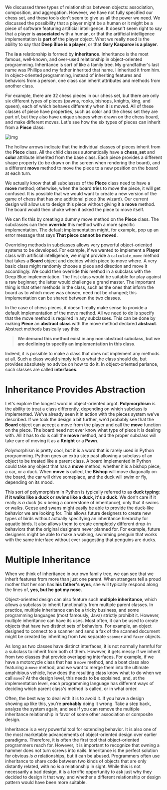 We discussed three  types of relationships between objects: association, composition, and  aggregation. However, we have not fully specified our chess set, and  these tools don't seem to give us all the power we need. We discussed  the possibility that a player might be a human or it might be a piece of  software featuring artificial intelligence. It doesn't seem right to  say that a player is **associated** with a human, or that the artificial intelligence implementation is **part of** the player object. What we really need is the ability to say that **Deep Blue is a player**, or that **Gary Kasparov is a player**.

The **is a** relationship is formed by **inheritance**.  Inheritance is the most famous, well-known, and over-used relationship  in object-oriented programming. Inheritance is sort of like a family  tree. My grandfather's last name was Phillips and my father inherited  that name. I inherited it from him. In object-oriented programming,  instead of inheriting features and behaviors from a person, one class  can inherit attributes and methods from another class.

For  example, there are 32 chess pieces in our chess set, but there are only  six different types of pieces (pawns, rooks, bishops, knights, king, and  queen), each of which behaves differently when it is moved. All of  these classes of piece have properties, such as color and the chess set  they are part of, but they also have unique shapes when drawn on the  chess board, and make different moves. Let's see how the six types of  pieces can inherit from a **Piece** class:

![img](https://static.packt-cdn.com/products/9781789615852/graphics/04cf32aa-ea19-4f70-a525-a2b1a122a9ed.png)

The hollow arrows indicate that the individual classes of pieces inherit from the **Piece** class. All the child classes automatically have a **chess_set** and **color**  attribute inherited from the base class. Each piece provides a  different shape property (to be drawn on the screen when rendering the  board), and a different **move** method to move the piece to a new position on the board at each turn.

We actually know that all subclasses of the **Piece** class need to have a **move**  method; otherwise, when the board tries to move the piece, it will get  confused. It is possible that we would want to create a new version of  the game of chess that has one additional piece (the wizard). Our  current design will allow us to design this piece without giving it a **move** method. The board would then choke when it asked the piece to move itself.

We can fix this by creating a dummy move method on the **Piece** class. The subclasses can then **override**  this method with a more specific implementation. The default  implementation might, for example, pop up an error message that says **That piece cannot be moved**.

Overriding  methods in subclasses allows very powerful object-oriented systems to  be developed. For example, if we wanted to implement a **Player** class with artificial intelligence, we might provide a `calculate_move` method that takes a **Board**  object and decides which piece to move where. A very basic class might  randomly choose a piece and direction and move it accordingly. We could  then override this method in a subclass with the Deep Blue  implementation. The first class would be suitable for play against a raw  beginner; the latter would challenge a grand master. The important  thing is that other methods in the class, such as the ones that inform  the board as to which move was chosen, need not be changed; this  implementation can be shared between the two classes.

In the case of chess pieces, it doesn't really  make sense to provide a default implementation of the move method. All  we need to do is specify that the move method is required in any  subclasses. This can be done by making **Piece** an **abstract class** with the move method declared **abstract**. Abstract methods basically say this:

> **We demand this method exist in any non-abstract subclass, but we are declining to specify an implementation in this class.**

Indeed,  it is possible to make a class that does not implement any methods at  all. Such a class would simply tell us what the class should do, but  provides absolutely no advice on how to do it. In object-oriented parlance, such classes are called **interfaces**.

# Inheritance Provides Abstraction

Let's explore the longest word in object-oriented argot. **Polymorphism** is the ability  to treat a class differently, depending on which subclass is  implemented. We've already seen it in action with the pieces system  we've described. If we took the design a bit further, we'd probably see  that the **Board** object can accept a move from the player and call the **move** function on the piece. The board need not ever know what type of piece it is dealing with. All it has to do is call the **move** method, and the proper subclass will take care of moving it as a **Knight** or a **Pawn**.

Polymorphism  is pretty cool, but it is a word that is rarely used in Python  programming. Python goes an extra step past allowing a subclass of an  object to be treated like a parent class. A board implemented in Python  could take any object that has a **move** method, whether it is a bishop piece, a car, or a duck. When **move** is called, the **Bishop** will move diagonally on the board, the car will drive someplace, and the duck will swim or fly, depending on its mood.

This sort of polymorphism in Python is typically referred to as **duck typing**: **if it walks like a duck or swims like a duck, it's a duck**. We don't care if it really *is a* duck (*is a* being  a cornerstone of inheritance), only that it swims or walks. Geese and  swans might easily be able to provide the duck-like behavior we are  looking for. This allows future designers to create new types of birds  without actually specifying an inheritance hierarchy for aquatic birds.  It also allows them to create completely different drop-in behaviors  that the original designers never planned for. For example, future  designers might be able to make a walking, swimming penguin that works  with the same interface without ever suggesting that penguins are ducks.

# Multiple Inheritance

When we think of inheritance  in our own family tree, we can see that we inherit features from more  than just one parent. When strangers tell a proud mother that her son  has **his father's eyes**, she will typically respond along the lines of, **yes, but he got my nose**.

Object-oriented design can also feature such **multiple inheritance**,  which allows a subclass to inherit functionality from multiple parent  classes. In practice, multiple inheritance can be a tricky business, and  some programming languages (most famously, Java) strictly prohibit it.  However, multiple inheritance can have its uses. Most often, it can be  used to create objects that have two distinct sets of behaviors. For  example, an object designed to connect to a scanner and send a fax of  the scanned document might be created by inheriting from two separate `scanner` and `faxer` objects.

As  long as two classes have distinct interfaces, it is not normally  harmful for a subclass to inherit from both of them. However, it gets  messy if we inherit from two classes that provide overlapping  interfaces. For example, if we have a motorcycle class that has a `move` method, and a boat class also featuring a `move`  method, and we want to merge them into the ultimate amphibious vehicle,  how does the resulting class know what to do when we call `move`?  At the design level, this needs to be explained, and, at the  implementation level, each programming language has different ways of  deciding which parent class's method is called, or in what order.

Often, the best way to deal with it is to avoid it. If you have a design showing up like this, you're **probably**  doing it wrong. Take a step back, analyze the system again, and see if  you can remove the multiple inheritance relationship in favor of some  other association or composite design.

Inheritance is a very  powerful tool for extending behavior. It is also one of the most  marketable advancements of object-oriented design over earlier  paradigms. Therefore, it is often the first tool that object-oriented  programmers reach for. However, it is important to recognize that owning  a hammer does not turn screws into nails. Inheritance is the perfect  solution for obvious *is a* relationships, but it can be abused. Programmers often use inheritance to share code between two kinds of objects that are only distantly related, with no *is a*  relationship in sight. While this is not necessarily a bad design, it  is a terrific opportunity to ask just why they decided to design it that  way, and whether a different relationship or design pattern would have been more suitable.